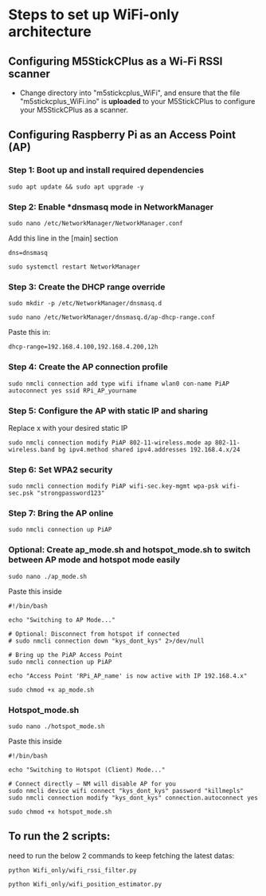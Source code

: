 # Steps to set up WiFi-only architecture
## Configuring M5StickCPlus as a Wi-Fi RSSI scanner
- Change directory into "m5stickcplus_WiFi", and ensure that the file "m5stickcplus_WiFi.ino" is **uploaded** to your M5StickCPlus to configure your M5StickCPlus as a scanner.

## Configuring Raspberry Pi as an Access Point (AP)
### Step 1: Boot up and install required dependencies
```
sudo apt update && sudo apt upgrade -y
```

### Step 2: Enable ***dnsmasq** mode in NetworkManager
```
sudo nano /etc/NetworkManager/NetworkManager.conf
```

Add this line in the [main] section 
```
dns=dnsmasq
```

```
sudo systemctl restart NetworkManager
```

### Step 3: Create the DHCP range override 
```
sudo mkdir -p /etc/NetworkManager/dnsmasq.d
```
```
sudo nano /etc/NetworkManager/dnsmasq.d/ap-dhcp-range.conf
```
Paste this in:
```
dhcp-range=192.168.4.100,192.168.4.200,12h
```

### Step 4: Create the AP connection profile
```
sudo nmcli connection add type wifi ifname wlan0 con-name PiAP autoconnect yes ssid RPi_AP_yourname
```

### Step 5: Configure the AP with static IP and sharing
Replace x with your desired static IP
```
sudo nmcli connection modify PiAP 802-11-wireless.mode ap 802-11-wireless.band bg ipv4.method shared ipv4.addresses 192.168.4.x/24
```

### Step 6: Set WPA2 security
```
sudo nmcli connection modify PiAP wifi-sec.key-mgmt wpa-psk wifi-sec.psk "strongpassword123"
```

### Step 7: Bring the AP online
```
sudo nmcli connection up PiAP
```

### Optional: Create ap_mode.sh and hotspot_mode.sh to switch between AP mode and hotspot mode easily
```
sudo nano ./ap_mode.sh
```
Paste this inside
```
#!/bin/bash

echo "Switching to AP Mode..."

# Optional: Disconnect from hotspot if connected
# sudo nmcli connection down "kys_dont_kys" 2>/dev/null

# Bring up the PiAP Access Point
sudo nmcli connection up PiAP

echo "Access Point 'RPi_AP_name' is now active with IP 192.168.4.x"
```
```
sudo chmod +x ap_mode.sh
```
### Hotspot_mode.sh
```
sudo nano ./hotspot_mode.sh
```
Paste this inside
```
#!/bin/bash

echo "Switching to Hotspot (Client) Mode..."

# Connect directly — NM will disable AP for you
sudo nmcli device wifi connect "kys_dont_kys" password "killmepls"
sudo nmcli connection modify "kys_dont_kys" connection.autoconnect yes
```
```
sudo chmod +x hotspot_mode.sh
```

## To run the 2 scripts:
need to run the below 2 commands to keep fetching the latest datas:
```
python Wifi_only/wifi_rssi_filter.py
```
```
python Wifi_only/wifi_position_estimator.py
```